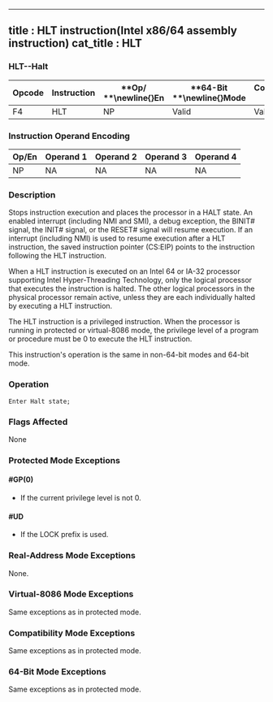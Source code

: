 ----------------------------
title : HLT instruction(Intel x86/64 assembly instruction)
cat_title : HLT
----------------------------
### HLT--Halt


|**Opcode**|**Instruction**|**Op/ **\newline{}**En**|**64-Bit **\newline{}**Mode**|**Compat/**\newline{}**Leg Mode**|**Description**|
|----------|---------------|------------------------|-----------------------------|---------------------------------|---------------|
|F4|HLT|NP|Valid|Valid|Halt|
### Instruction Operand Encoding


|Op/En|Operand 1|Operand 2|Operand 3|Operand 4|
|-----|---------|---------|---------|---------|
|NP|NA|NA|NA|NA|
### Description


Stops instruction execution and places the processor in a HALT state. An enabled interrupt (including NMI and SMI), a debug exception, the BINIT# signal, the INIT# signal, or the RESET# signal will resume execution. If an interrupt (including NMI) is used to resume execution after a HLT instruction, the saved instruction pointer (CS:EIP) points to the instruction following the HLT instruction.

When a HLT instruction is executed on an Intel 64 or IA-32 processor supporting Intel Hyper-Threading Technology, only the logical processor that executes the instruction is halted. The other logical processors in the physical processor remain active, unless they are each individually halted by executing a HLT instruction.

The HLT instruction is a privileged instruction. When the processor is running in protected or virtual-8086 mode, the privilege level of a program or procedure must be 0 to execute the HLT instruction.

This instruction's operation is the same in non-64-bit modes and 64-bit mode.


### Operation

```info-verb
Enter Halt state;
```
### Flags Affected


None


### Protected Mode Exceptions

#### #GP(0)
* If the current privilege level is not 0.

#### #UD
* If the LOCK prefix is used.

### Real-Address Mode Exceptions



None.


### Virtual-8086 Mode Exceptions



Same exceptions as in protected mode.


### Compatibility Mode Exceptions



Same exceptions as in protected mode.


### 64-Bit Mode Exceptions



Same exceptions as in protected mode.

